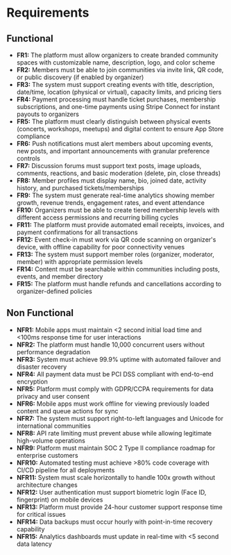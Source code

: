 # Requirements

## Functional

- **FR1:** The platform must allow organizers to create branded community spaces with customizable name, description, logo, and color scheme
- **FR2:** Members must be able to join communities via invite link, QR code, or public discovery (if enabled by organizer)
- **FR3:** The system must support creating events with title, description, date/time, location (physical or virtual), capacity limits, and pricing tiers
- **FR4:** Payment processing must handle ticket purchases, membership subscriptions, and one-time payments using Stripe Connect for instant payouts to organizers
- **FR5:** The platform must clearly distinguish between physical events (concerts, workshops, meetups) and digital content to ensure App Store compliance
- **FR6:** Push notifications must alert members about upcoming events, new posts, and important announcements with granular preference controls
- **FR7:** Discussion forums must support text posts, image uploads, comments, reactions, and basic moderation (delete, pin, close threads)
- **FR8:** Member profiles must display name, bio, joined date, activity history, and purchased tickets/memberships
- **FR9:** The system must generate real-time analytics showing member growth, revenue trends, engagement rates, and event attendance
- **FR10:** Organizers must be able to create tiered membership levels with different access permissions and recurring billing cycles
- **FR11:** The platform must provide automated email receipts, invoices, and payment confirmations for all transactions
- **FR12:** Event check-in must work via QR code scanning on organizer's device, with offline capability for poor connectivity venues
- **FR13:** The system must support member roles (organizer, moderator, member) with appropriate permission levels
- **FR14:** Content must be searchable within communities including posts, events, and member directory
- **FR15:** The platform must handle refunds and cancellations according to organizer-defined policies

## Non Functional

- **NFR1:** Mobile apps must maintain <2 second initial load time and <100ms response time for user interactions
- **NFR2:** The platform must handle 10,000 concurrent users without performance degradation
- **NFR3:** System must achieve 99.9% uptime with automated failover and disaster recovery
- **NFR4:** All payment data must be PCI DSS compliant with end-to-end encryption
- **NFR5:** Platform must comply with GDPR/CCPA requirements for data privacy and user consent
- **NFR6:** Mobile apps must work offline for viewing previously loaded content and queue actions for sync
- **NFR7:** The system must support right-to-left languages and Unicode for international communities
- **NFR8:** API rate limiting must prevent abuse while allowing legitimate high-volume operations
- **NFR9:** Platform must maintain SOC 2 Type II compliance roadmap for enterprise customers
- **NFR10:** Automated testing must achieve >80% code coverage with CI/CD pipeline for all deployments
- **NFR11:** System must scale horizontally to handle 100x growth without architecture changes
- **NFR12:** User authentication must support biometric login (Face ID, fingerprint) on mobile devices
- **NFR13:** Platform must provide 24-hour customer support response time for critical issues
- **NFR14:** Data backups must occur hourly with point-in-time recovery capability
- **NFR15:** Analytics dashboards must update in real-time with <5 second data latency
